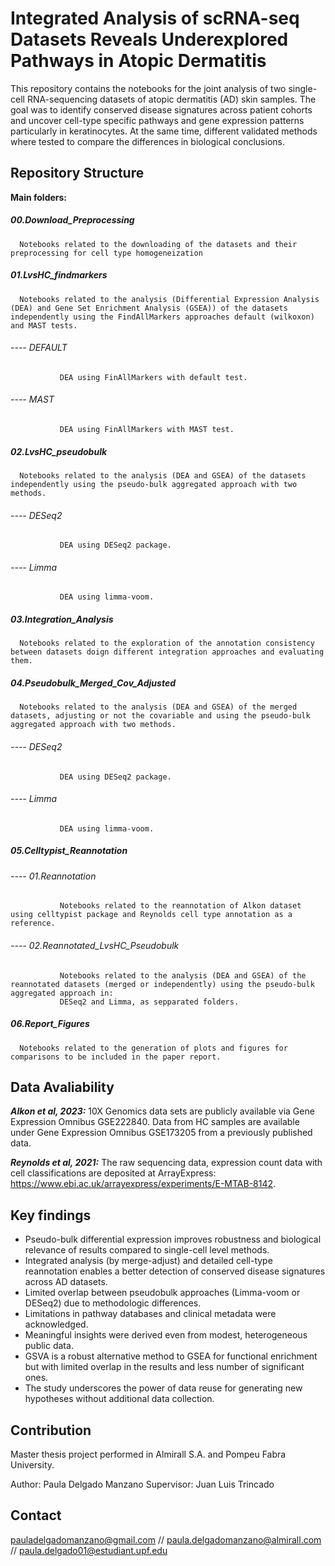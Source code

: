 # Integrated Analysis of scRNA-seq Datasets Reveals Underexplored Pathways in Atopic Dermatitis
This repository contains the notebooks for the joint analysis of two single-cell RNA-sequencing datasets of atopic dermatitis (AD) skin samples. The goal was to identify conserved disease signatures across patient cohorts and uncover cell-type specific pathways and gene expression patterns particularly in keratinocytes. At the same time, different validated methods where tested to compare the differences in biological conclusions.

## Repository Structure
**Main folders:**

##### 00.Download_Preprocessing
      Notebooks related to the downloading of the datasets and their preprocessing for cell type homogeneization

##### 01.LvsHC_findmarkers

      Notebooks related to the analysis (Differential Expression Analysis (DEA) and Gene Set Enrichment Analysis (GSEA)) of the datasets independently using the FindAllMarkers approaches default (wilkoxon) and MAST tests.
###### ---- DEFAULT
               DEA using FinAllMarkers with default test.
###### ---- MAST  
               DEA using FinAllMarkers with MAST test.
##### 02.LvsHC_pseudobulk
      Notebooks related to the analysis (DEA and GSEA) of the datasets independently using the pseudo-bulk aggregated approach with two methods.
###### ---- DESeq2
               DEA using DESeq2 package.
###### ---- Limma 
               DEA using limma-voom.
##### 03.Integration_Analysis
      Notebooks related to the exploration of the annotation consistency between datasets doign different integration approaches and evaluating them.

##### 04.Pseudobulk_Merged_Cov_Adjusted

      Notebooks related to the analysis (DEA and GSEA) of the merged datasets, adjusting or not the covariable and using the pseudo-bulk aggregated approach with two methods.
###### ---- DESeq2
               DEA using DESeq2 package.
###### ---- Limma 
               DEA using limma-voom.
##### 05.Celltypist_Reannotation
###### ---- 01.Reannotation
               Notebooks related to the reannotation of Alkon dataset using celltypist package and Reynolds cell type annotation as a reference.
###### ---- 02.Reannotated_LvsHC_Pseudobulk
               Notebooks related to the analysis (DEA and GSEA) of the reannotated datasets (merged or independently) using the pseudo-bulk aggregated approach in:
               DESeq2 and Limma, as sepparated folders.
##### 06.Report_Figures
      Notebooks related to the generation of plots and figures for comparisons to be included in the paper report.

## Data Avaliability
**_Alkon et al, 2023:_** 10X Genomics data sets are publicly available via Gene Expression Omnibus GSE222840. Data from HC samples are available under Gene Expression Omnibus GSE173205 from a previously published data.

**_Reynolds et al, 2021:_** The raw sequencing data, expression count data with cell classifications are deposited at ArrayExpress: https://www.ebi.ac.uk/arrayexpress/experiments/E-MTAB-8142.

## Key findings

*   Pseudo-bulk differential expression improves robustness and biological relevance of results compared to single-cell level methods.
*   Integrated analysis (by merge-adjust) and detailed cell-type reannotation enables a better detection of conserved disease signatures across AD datasets.
*   Limited overlap between pseudobulk approaches (Limma-voom or DESeq2) due to methodologic differences.
*   Limitations in pathway databases and clinical metadata were acknowledged.
*   Meaningful insights were derived even from modest, heterogeneous public data.
*   GSVA is a robust alternative method to GSEA for functional enrichment but with limited overlap in the results and less number of significant ones.
*   The study underscores the power of data reuse for generating new hypotheses without additional data collection.

## Contribution
Master thesis project performed in Almirall S.A. and Pompeu Fabra University.

Author: Paula Delgado Manzano
Supervisor: Juan Luis Trincado

## Contact
pauladelgadomanzano@gmail.com // paula.delgadomanzano@almirall.com // paula.delgado01@estudiant.upf.edu
